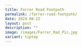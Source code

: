 ```yaml
---
title: Farrer Road Footpath
permalink: /farrer-road-footpath/
date: 2024-08-22
layout: post
description: ""
image: /images/Farrer_Rad_Pic.jpg
variant: tiptap
---
```

